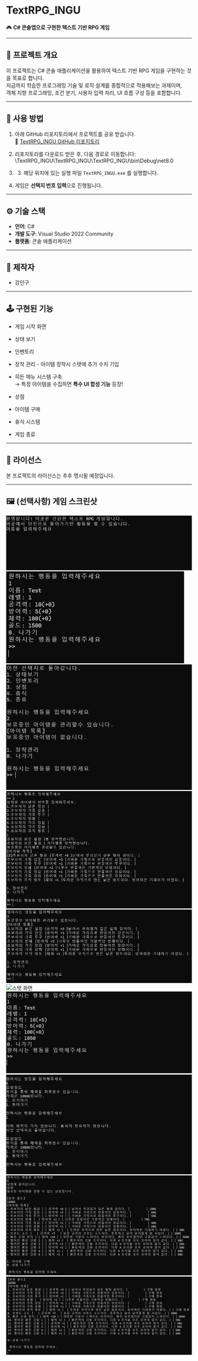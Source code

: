 # TextRPG_INGU

🎮 **C# 콘솔앱으로 구현한 텍스트 기반 RPG 게임**

---

## 📖 프로젝트 개요

이 프로젝트는 C# 콘솔 애플리케이션을 활용하여 텍스트 기반 RPG 게임을 구현하는 것을 목표로 합니다.  
지금까지 학습한 프로그래밍 기술 및 로직 설계를 종합적으로 적용해보는 과제이며,  
객체 지향 프로그래밍, 조건 분기, 사용자 입력 처리, UI 흐름 구성 등을 포함합니다.

---

## 🚀 사용 방법

1. 아래 GitHub 리포지토리에서 프로젝트를 공유 받습니다.  
   🔗 [TextRPG_INGU GitHub 리포지토리](https://github.com/RielKang/TextRPG_INGU)

2. 리포지토리를 다운로드 받은 후, 다음 경로로 이동합니다: \TextRPG_INGU\TextRPG_INGU\TextRPG_INGU\bin\Debug\net8.0
3. 3. 해당 위치에 있는 실행 파일 `TextRPG_INGU.exe` 를 실행합니다.

4. 게임은 **선택지 번호 입력**으로 진행됩니다.

---

## ⚙️ 기술 스택

- **언어**: C#
- **개발 도구**: Visual Studio 2022 Community
- **플랫폼**: 콘솔 애플리케이션

---

## 👤 제작자

- 강인구

---

## 🕹️ 구현된 기능

- 게임 시작 화면
- 상태 보기
- 인벤토리
 - 장착 관리 - 아이템 장착시 스탯에 추가 수치 기입
 - 히든 메뉴 시스템 구축  
   → 특정 아이템을 수집하면 **특수 UI 합성 기능** 등장!
- 상점
 - 아이템 구매

- 휴식 시스템
- 게임 종료

---

## 📄 라이선스

본 프로젝트의 라이선스는 추후 명시될 예정입니다.

---

## 🖼️ (선택사항) 게임 스크린샷
![게임 소개 화면](https://github.com/RielKang/TextRPG_INGU/blob/main/images/start_screen.png)
![게임 시작 화면](https://github.com/RielKang/TextRPG_INGU/blob/main/images/basic_stat_screen.png)
![인벤토리 화면](https://github.com/RielKang/TextRPG_INGU/blob/main/images/inventory_screen.png)
![장착관리 1](https://github.com/RielKang/TextRPG_INGU/blob/main/images/inventory_equipmanage_screen.png)
![장착관리 2](https://github.com/RielKang/TextRPG_INGU/blob/main/images/inventory%20equipmanage2_screen.png)
![스탯 화면](https://github.com/RielKang/TextRPG_INGU/blob/main/images/stat_screen.png)
![장비착용시 스탯창](https://github.com/RielKang/TextRPG_INGU/blob/main/images/bonus_stat_screen.png)
![휴식 화면](https://github.com/RielKang/TextRPG_INGU/blob/main/images/rest_screen.png)
![상점 진입 화면](https://github.com/RielKang/TextRPG_INGU/blob/main/images/shop_enter_screen.png)
![상점 구매 화면](https://github.com/RielKang/TextRPG_INGU/blob/main/images/shop_purchace_screen.png)
